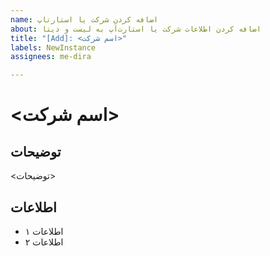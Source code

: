 ```yaml
---
name: اضافه کردن شرکت یا استارتاپ
about: اضافه کردن اطلاعات شرکت یا استارت‌آپ به لیست و دیتا
title: "[Add]: <اسم شرکت>"
labels: NewInstance
assignees: me-dira

---
```


[//]: # (اسم شرکت را در پایین وارد کنید)
# <اسم شرکت>

## توضیحات
[//]: # (توضیحات را بجای <توضیحات> وارد کنید)
<توضیحات>

## اطلاعات
[//]: # (اطلاعات ایمیل، وبسایت، صفحه مجازی، سال تعطیلی و .... را بجای <اطلاعات> وارد کنید)
[//]: # (میتوانید اطلاعات را به صورت bullet point اضافه کنید)
- اطلاعات ۱
- اطلاعات ۲
